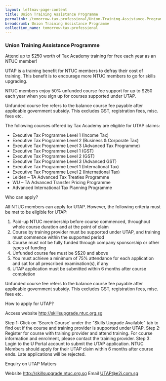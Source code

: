 ```yaml
---
layout: leftnav-page-content
title: Union Training Assistance Programme
permalink: /tomorrow-tax-professional/Union-Training-Assistance-Programme/
breadcrumb: Union Training Assistance Programme
collection_name: tomorrow-tax-professional
---
```


### **Union Training Assistance Programme**

Attend up to $250 worth of Tax Academy training for free each year as an NTUC member!

UTAP is a training benefit for NTUC members to defray their cost of training. This benefit is to encourage more NTUC members to go for skills upgrading.

NTUC members enjoy 50% unfunded course fee support for up to $250 each year when you sign up for courses supported under UTAP.

Unfunded course fee refers to the balance course fee payable after applicable government subsidy. This excludes GST, registration fees, misc. fees etc.


The following courses offered by Tax Academy are eligible for UTAP claims:
-	Executive Tax Programme Level 1 (Income Tax) 
- Executive Tax Programme Level 2 (Business & Corporate Tax) 
- Executive Tax Programme Level 3 (Advanced Tax Programme) 
- Executive Tax Programme Level 1 (GST)
- Executive Tax Programme Level 2 (GST) 
- Executive Tax Programme Level 3 (Advanced GST) 
- Executive Tax Programme Level 1 (International Tax)
- Executive Tax Programme Level 2 (International Tax) 
- Leiden – TA Advanced Tax Treaties Programme 
- WU – TA Advanced Transfer Pricing Programme
- Advanced International Tax Planning Programme

Who can apply?

All NTUC members can apply for UTAP. However, the following criteria must be met to be eligible for UTAP:

1.	Paid-up NTUC membership before course commenced, throughout whole course duration and at the point of claim
2.	Course by training provider must be supported under UTAP, and training must commence within the supported period
3.	Course must not be fully funded through company sponsorship or other types of funding
4.	Unfunded course fee must be S$20 and above
5.	You must achieve a minimum of 75% attendance for each application and sat for all prescribed examination(s), if any
6.	UTAP application must be submitted within 6 months after course completion

Unfunded course fee refers to the balance course fee payable after applicable government subsidy. This excludes GST, registration fees, misc. fees etc.

How to apply for UTAP?

Access website http://skillsupgrade.ntuc.org.sg

Step 1: Click on 'Search Course' under the "Skills Upgrade Available" tab to find out if the course and training provider is supported under UTAP.
Step 2: Register for course with training provider and attend training. For course information and enrolment, please contact the training provider.
Step 3: Login to the U Portal account to submit the UTAP application. NTUC Members should apply for their UTAP claim within 6 months after course ends. Late applications will be rejected.

Enquiry on UTAP Matters

Website http://skillsupgrade.ntuc.org.sg
Email UTAP@e2i.com.sg

